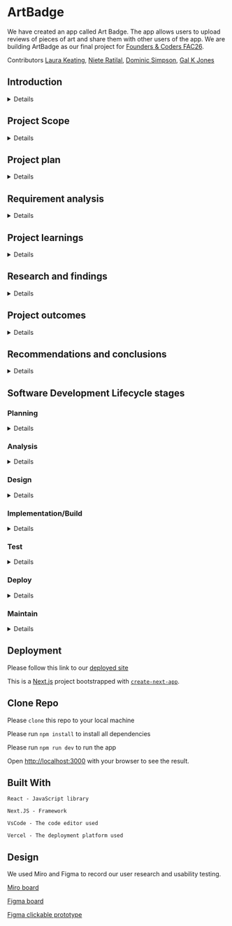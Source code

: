 # ArtBadge

We have created an app called Art Badge. The app allows users to upload reviews of pieces of art and share them with other users of the app. We are building ArtBadge as our final project for [Founders & Coders FAC26](https://github.com/fac26).

Contributors [Laura Keating](https://github.com/LauraK0), [Niete Ratilal](https://github.com/Psydwinder), [Dominic Simpson](https://github.com/DominicSimpson), [Gal K Jones](https://github.com/GalKJ)

## Introduction

<details>

#### What are you building?

A web app that allows users to 'collect' and rate artworks they've seen in-person. Users can upload WHERE they've seen the artwork, RATE that experience of seeing the artwork, and BUILD a personal database on what they've seen for others to compare.

#### Why are you building it?

Seeing artworks digitally rarely compares to the experience of seeing them in context and person. Your experiences of artworks may change depending on exhibition-context, location, or simply down to 'real-life expectations'.

The aim is to get more people to see more artwork, and to encourage them to share their experiences of seeing art in-person. 

</details>

## Project Scope

<details>

#### What are you not building?

We are not building a React Native app, an online database of art works, a general social network app and we're not building a site for galleries to advetise new exhibitions.

#### How did you decide what features were important?

We conducted user research and usability testing. Our users gave us valuable feedback which helped us refine our initial concept. In some instances that meant intergrating new features which we hadn't considered before and in other instances removing features that we had initialy thought essential.

</details>

## Project plan

<details>

#### How are you going to structure your sprints?

Based on user research from Design Week we created the user stories. We then created a Kanban board on GitHub to track our progress. We used the Kanban board to create a sprint plan for each week of the project. For our first sprint we prioritised a working product skeleton and setting up our testing library.

For our second sprint we will prioritise the user stories that would allow users to sign-up(sign-in & sign-out) to upload reviews of artworks and allow users to view other users' reviews of artworks.

#### What order are you going to build in?

Our tech stack includes:

- React
- Next.js
- Supabase for authentication (& database)
- Cypress for testing
- Airtable(? for database)

#### How did user research inform your plan?

We conducted user research and usability testing. Our users gave us valuable feedback which helped us refine our initial concept.

Some valuable feedback included:

- simplify routes meaning removing the number of clicks needed to complete a user storey
- adding more quick links to the navbar.
- changing scrolling on feed to up/down rather than left/right
- Making the rating process more interactive/fun

In some instances that meant intergrating new features which we hadn't considered before and in other instances removing features that we had initialy thought essential.

Some new features included:

- Search option would be useful to look for specific art, artist, location
- creating a sense of achievement at end of photo upload
- A social share button that allows you to share your work or badges with your friends
- A ranking list of the number of galleries, posts etc to help encourage people to post more

</details>

## Requirement analysis

<details>

#### How will you ensure your project is accessible to as many users as possible?

We will ensure our project is accessible to as many users as possible by:

- ensuring our app is responsive
- using lighthouse feature to check accessibility
- using a colour contrast checker to ensure our colour scheme is accessible
- using semantic HTML to ensure our app is accessible to screen readers

#### Are there any legal or regulatory requirements you should consider?

</details>

## Project learnings

<details>

#### Did your team work effectively?

Clear communication when creating Kanban board made us more effective at meeting tasks and completing them, timeboxing tasks enabled us to laser focus and not fall down rabbit holes, pair programming ment we could rely on one another when hitting challenges.      

#### What would you do differently next time?

Ask for help earlier rather then struggle by ourselves and make best use of mentors and help and soloutions. Read documentation more thourougly before starting work rather than being put off by it's dense and sometimes messy nature.   

</details>

## Research and findings

<details>

#### What did you find out from user testing?

The homepage received mixed feedback regarding the visibility of certain features such as the question mark and 'Explore' button. The 'Reflect' wording was also found to be confusing. Users requested a direct upload option and a clearer distinction between other users' uploads and their own. The navigation bar's address book icon was unclear, and a friends list was requested. The art card number was unclear, and users suggested using a star rating system. The form could benefit from text instructions, fewer steps, and a sense of achievement at the end. New features requested include a news feed, gallery deals, top-rated photos, and a ranking list. Users also requested icons instead of wording and social share buttons. The app's contrast and colors need to be improved.

</details>

## Project outcomes

<details>

#### Were your assumptions right or wrong?

</details>

## Recommendations and conclusions

<details>

#### What features would you prioritise to build next?

#### Was the project a success?

</details>

## Software Development Lifecycle stages

### Planning

<details>

#### What roles did your team take on?

`Explain the roles and responsibilities of all people working within the software development lifecycle, and how they relate to the project (K2)`

#### Did these roles help your team work effectively?

`Outline how teams work effectively to produce software and how to contribute appropriately (K6) Compare and contrast the requirements of a software development team, and how they would ensure that each member (including themselves) were able to make a contribution (K6)`

</details>

### Analysis

<details>

#### What might be the intended and unintended consequences of building this product?

</details>

### Design

<details>

#### How did you plan a user experience?

#### What technical decisions did you make?

#### Server-render vs client-render vs both

#### Relational or non-relational or no DB

#### Self-hosted or platform-as-a-service

#### Frontend first vs DB first

#### Did you create a technical specification?

`Review methods of software design with reference to functional/technical specifications and apply a justified approach to software development (K11, S11, S12)`

</details>

### Implementation/Build

<details>

#### How did you ensure your code was good?

`Create logical and maintainable code to deliver project outcomes, explaining their choice of approach. (S1)`

#### What interesting technical problems did you have to solve?

`Outline and apply the rationale and use of algorithms, logic and data structures. (K9, S16)`

#### How did you debug issues that arose?

`Apply structured techniques to problem solving to identify and resolve issues and debug basic flaws in code (S7)`

</details>

### Test

<details>

#### How did you verify your project worked correctly?

`Identify and create test scenarios which satisfy the project specification (S6)`

#### Did writing automated tests catch any bugs?

`Analyse unit testing results and review the outcomes, correcting errors. (S4)`

</details>

### Deploy

<details>

#### Where/how did you deploy your application?

`Review and justify their contribution to building, managing and deploying code into the relevant environment in accordance with the project specification (S10)`

#### What problems did you encounter during deployment?

</details>

### Maintain

<details>

#### Is it easy for someone make changes to the codebase?

#### Could a new person quickly be onboarded to contribute?

`
Establishes a logical thinking approach to areas of work which require valid reasoning and/or justified decision making (B2)

Describes how they have maintained a productive, professional and secure working environment throughout the project activity (B3)
`

</details>

## Deployment

Please follow this link to our [deployed site](https://week7-9-artbadge.vercel.app)

This is a [Next.js](https://nextjs.org/) project bootstrapped with [`create-next-app`](https://github.com/vercel/next.js/tree/canary/packages/create-next-app).

## Clone Repo

Please `clone` this repo to your local machine

Please run `npm install` to install all dependencies

Please run `npm run dev` to run the app

Open [http://localhost:3000](http://localhost:3000) with your browser to see the result.

## Built With

    React - JavaScript library

    Next.JS - Framework

    VsCode - The code editor used

    Vercel - The deployment platform used

## Design

We used Miro and Figma to record our user research and usability testing.

[Miro board](https://miro.com/app/board/uXjVPkoAI88=/)

[Figma board](https://www.figma.com/file/wVdBFVqoaLtPQPA0bq4ZY3/Untitled?node-id=0%3A1&t=eSBWnVZF4j4wmwCg-0)

[Figma clickable prototype](https://www.figma.com/proto/wVdBFVqoaLtPQPA0bq4ZY3/Untitled?node-id=51%3A448&scaling=scale-down&page-id=0%3A1&starting-point-node-id=51%3A448)
